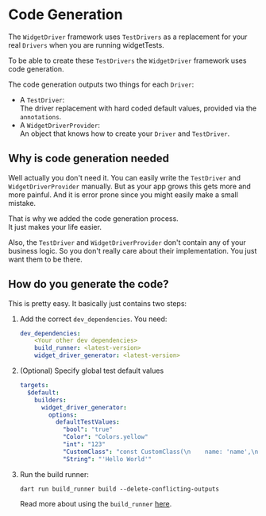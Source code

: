# Code Generation

The `WidgetDriver` framework uses `TestDrivers` as a replacement for your real `Drivers` when you are running widgetTests.

To be able to create these `TestDrivers` the `WidgetDriver` framework uses code generation.

The code generation outputs two things for each `Driver`:

- A `TestDriver`:  
The driver replacement with hard coded default values, provided via the `annotations`.
- A `WidgetDriverProvider`:  
An object that knows how to create your `Driver` and `TestDriver`.

## Why is code generation needed

Well actually you don't need it. You can easily write the `TestDriver` and `WidgetDriverProvider` manually. But as your app grows this gets more and more painful. And it is error prone since you might easily make a small mistake.

That is why we added the code generation process.  
It just makes your life easier.

Also, the `TestDriver` and `WidgetDriverProvider` don't contain any of your business logic. So you don't really care about their implementation. You just want them to be there.

## How do you generate the code?

This is pretty easy. It basically just contains two steps:

1. Add the correct `dev_dependencies`. You need:  
    ```yaml
    dev_dependencies:
        <Your other dev dependencies>
        build_runner: <latest-version>
        widget_driver_generator: <latest-version>
    ```
   
2. (Optional) Specify global test default values
   ```yaml
   targets:
     $default:
       builders:
         widget_driver_generator:
           options:
             defaultTestValues:
               "bool": "true"
               "Color": "Colors.yellow"
               "int": "123"
               "CustomClass": "const CustomClass(\n    name: 'name',\n    description: 'Some desc',\n    imageUrl: 'http://www.exampleImage.com/image',\n  )"
               "String": "'Hello World'"
   ```

3. Run the build runner:  
    ```console
    dart run build_runner build --delete-conflicting-outputs
    ```
    Read more about using the `build_runner` [here](https://pub.dev/packages/build_runner).
